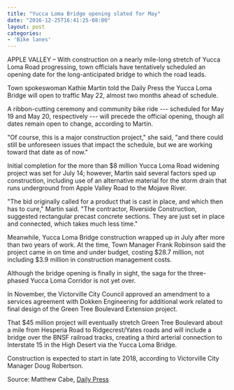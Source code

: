 ```yaml
---
title: "Yucca Loma Bridge opening slated for May"
date: "2016-12-25T16:41:25-08:00"
layout: post
categories:
- 'Bike lanes'
---
```


APPLE VALLEY – With construction on a nearly mile-long stretch of Yucca Loma Road progressing, town officials have tentatively scheduled an opening date for the long-anticipated bridge to which the road leads.

Town spokeswoman Kathie Martin told the Daily Press the Yucca Loma Bridge will open to traffic May 22, almost two months ahead of schedule.

A ribbon-cutting ceremony and community bike ride --- scheduled for May 19 and May 20, respectively --- will precede the official opening, though all dates remain open to change, according to Martin.

"Of course, this is a major construction project," she said, "and there could still be unforeseen issues that impact the schedule, but we are working toward that date as of now."

Initial completion for the more than $8 million Yucca Loma Road widening project was set for July 14; however, Martin said several factors sped up construction, including use of an alternative material for the storm drain that runs underground from Apple Valley Road to the Mojave River.

"The bid originally called for a product that is cast in place, and which then has to cure," Martin said. "The contractor, Riverside Construction, suggested rectangular precast concrete sections. They are just set in place and connected, which takes much less time."

Meanwhile, Yucca Loma Bridge construction wrapped up in July after more than two years of work. At the time, Town Manager Frank Robinson said the project came in on time and under budget, costing $28.7 million, not including $3.9 million in construction management costs.

Although the bridge opening is finally in sight, the saga for the three-phased Yucca Loma Corridor is not yet over.

In November, the Victorville City Council approved an amendment to a services agreement with Dokken Engineering for additional work related to final design of the Green Tree Boulevard Extension project.

That $45 million project will eventually stretch Green Tree Boulevard about a mile from Hesperia Road to Ridgecrest/Yates roads and will include a bridge over the BNSF railroad tracks, creating a third arterial connection to Interstate 15 in the High Desert via the Yucca Loma Bridge.

Construction is expected to start in late 2018, according to Victorville City Manager Doug Robertson.

Source: Matthew Cabe, [Daily Press](https://www.vvdailypress.com/news/20161225/yucca-loma-bridge-opening-slated-for-may)